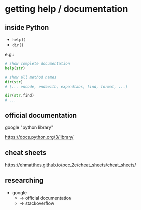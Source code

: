# getting help / documentation

## inside Python

- `help()`
- `dir()`

e.g.:

```py
# show complete documentation
help(str)

# show all method names
dir(str)
# [... encode, endswith, expandtabs, find, format, ...]

dir(str.find)
# ...
```

## official documentation

google "python library"

https://docs.python.org/3/library/

## cheat sheets

https://ehmatthes.github.io/pcc_2e/cheat_sheets/cheat_sheets/

## researching

- google
  - -> official documentation
  - -> stackoverflow

